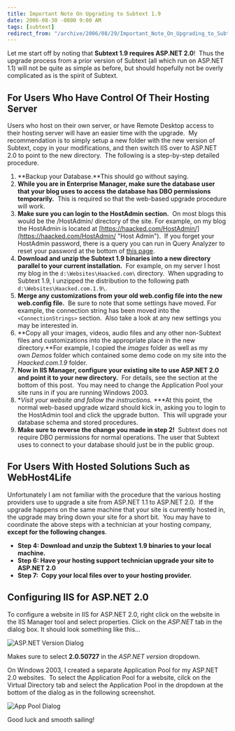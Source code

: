 ```yaml
---
title: Important Note On Upgrading to Subtext 1.9
date: 2006-08-30 -0800 9:00 AM
tags: [subtext]
redirect_from: "/archive/2006/08/29/Important_Note_On_Upgrading_to_Subtext_1.9.aspx/"
---
```


Let me start off by noting that **Subtext 1.9 requires ASP.NET 2.0**! 
Thus the upgrade process from a prior version of Subtext (all which run
on ASP.NET 1.1) will not be quite as simple as before, but should
hopefully not be overly complicated as is the spirit of Subtext.

For Users Who Have Control Of Their Hosting Server
--------------------------------------------------

Users who host on their own server, or have Remote Desktop access to
their hosting server will have an easier time with the upgrade.  My
recommendation is to simply setup a new folder with the new version of
Subtext, copy in your modifications, and then switch IIS over to ASP.NET
2.0 to point to the new directory.  The following is a step-by-step
detailed procedure.

1.  **Backup your Database.**This should go without saying.
2.  **While you are in Enterprise Manager, make sure the database user
    that your blog uses to access the database has DBO permissions
    temporarily.**  This is required so that the web-based upgrade
    procedure will work.
3.  **Make sure you can login to the HostAdmin section.**  On most blogs
    this would be the /HostAdmin/ directory of the site. For example, on
    my blog the HostAdmin is located at
    [https://haacked.com/HostAdmin/](https://haacked.com/HostAdmin/ "Host Admin"). 
    If you forget your HostAdmin password, there is a query you can run
    in Query Analyzer to reset your password at the bottom of [this
    page](http://subtextproject.com/Home/Docs/Upgrading/tabid/147/Default.aspx).
4.  **Download and unzip the Subtext 1.9 binaries into a new directory
    parallel to your current installation.**  For example, on my server
    I host my blog in the `d:\Websites\Haacked.com\` directory.  When
    upgrading to Subtext 1.9, I unzipped the distribution to the
    following path `d:\Websites\Haacked.com.1.9\`.
5.  **Merge any customizations from your old web.config file into the
    new web.config file.**  Be sure to note that some settings have
    moved. For example, the connection string has been moved into the
    `<ConnectionStrings>` section.  Also take a look at any new settings
    you may be interested in.
6.  **Copy all your images, videos, audio files and any other
    non-Subtext files and customizations into the appropriate place in
    the new directory.**For example, I copied the *images* folder as
    well as my own *Demos* folder which contained some demo code on my
    site into the *Haacked.com.1.9* folder.
7.  **Now in IIS Manager, configure your existing site to use ASP.NET
    2.0 and point it to your new directory.**  For details, see the
    section at the bottom of this post.  You may need to change the
    Application Pool your site runs in if you are running Windows 2003.
8.  **Visit your website and follow the instructions.* ***At this point,
    the normal web-based upgrade wizard should kick in, asking you to
    login to the HostAdmin tool and click the upgrade button.  This will
    upgrade your database schema and stored procedures.
9.  **Make sure to reverse the change you made in step 2!**  Subtext
    does not require DBO permissions for normal operations. The user
    that Subtext uses to connect to your database should just be in the
    public group.

For Users With Hosted Solutions Such as WebHost4Life
----------------------------------------------------

Unfortunately I am not familiar with the procedure that the various
hosting providers use to upgrade a site from ASP.NET 1.1 to ASP.NET
2.0.  If the upgrade happens on the same machine that your site is
currently hosted in, the upgrade may bring down your site for a short
bit.  You may have to coordinate the above steps with a technician at
your hosting company, **except for the following changes**.

-   **Step 4: Download and unzip the Subtext 1.9 binaries to your local
    machine.**
-   **Step 6: Have your hosting support technician upgrade your site to
    ASP.NET 2.0**
-   **Step 7:  Copy your local files over to your hosting provider.**

Configuring IIS for ASP.NET 2.0
-------------------------------

To configure a website in IIS for ASP.NET 2.0, right click on the
website in the IIS Manager tool and select properties. Click on the
*ASP.NET* tab in the dialog box. It should look something like this...

![ASP.NET Version
Dialog](https://haacked.com/images/haacked_com/WindowsLiveWriter/UpgradingtoSubtext1.9_10183/SNAG00254.png)

Makes sure to select **2.0.50727** in the *ASP.NET version* dropdown.

On Windows 2003, I created a separate Application Pool for my ASP.NET
2.0 websites.  To select the Application Pool for a website, cilck on
the Virtual Directory tab and select the Application Pool in the
dropdown at the bottom of the dialog as in the following screenshot.

![App Pool
Dialog](https://haacked.com/images/haacked_com/WindowsLiveWriter/UpgradingtoSubtext1.9_10183/AppPool4.png)

Good luck and smooth sailing!

